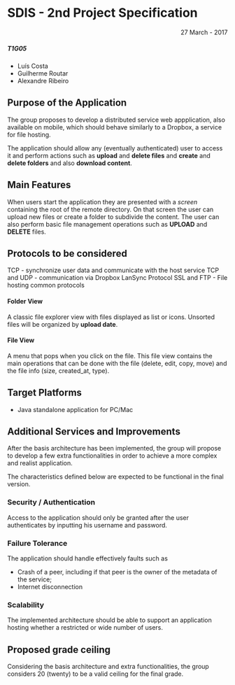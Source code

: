 # SDIS - 2nd Project Specification

<p align="right">27 March - 2017</p>


##### T1G05

- Luís Costa  
- Guilherme Routar  
- Alexandre Ribeiro  


## Purpose of the Application

The group proposes to develop a distributed service web appplication, also available on mobile, which should behave similarly to a Dropbox, a service for file hosting.

The application should allow any (eventually authenticated) user to access it and perform actions such as **upload** and **delete files** and **create** and **delete folders** and also **download content**.


## Main Features

When users start the application they are presented with a *screen* containing the root of the remote directory. On that screen the user can upload new files or create a folder to subdivide the content. The user can also perform basic file management operations such as **UPLOAD** and **DELETE** files.

## Protocols to be considered
TCP - synchronize user data and communicate with the host service
TCP and UDP - communication via Dropbox LanSync Protocol
SSL and FTP - File hosting common protocols

#### Folder View

A classic file explorer view with files displayed as list or icons. Unsorted files will be organized by **upload date**.

#### File View

A menu that pops when you click on the file. This file view contains the main operations that can be done with the file (delete, edit, copy, move) and the file info (size, created_at, type).


## Target Platforms

- Java standalone application for PC/Mac

## Additional Services and Improvements

After the basis architecture has been implemented, the group will propose to develop a few extra functionalities in order to achieve a more complex and realist application.

The characteristics defined below are expected to be functional in the final version.

### Security / Authentication

Access to the application should only be granted after the user authenticates by inputting his username and password.

### Failure Tolerance

The application should handle effectively faults such as
- Crash of a peer, including if that peer is the owner of the metadata of the service;
- Internet disconnection

### Scalability

The implemented architecture should be able to support an application hosting whether a restricted or wide number of users. 


## Proposed grade ceiling

Considering the basis architecture and extra functionalities, the group considers 20 (twenty) to be a valid ceiling for the final grade.
